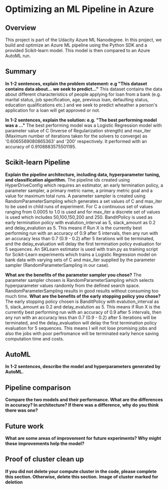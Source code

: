 # Optimizing an ML Pipeline in Azure

## Overview
This project is part of the Udacity Azure ML Nanodegree.
In this project, we build and optimize an Azure ML pipeline using the Python SDK and a provided Scikit-learn model.
This model is then compared to an Azure AutoML run.

## Summary
**In 1-2 sentences, explain the problem statement: e.g "This dataset contains data about... we seek to predict..."**
This dataset contains the data about different characteristics of people applying for loan from a bank (e.g. marital status, job specification, age, previous loan, defaulting status, education qualifications etc.) and we seek to predict wheather a person's application for a loan will get approved or not.

**In 1-2 sentences, explain the solution: e.g. "The best performing model was a ..."**
The best performing model was a Logistic Regression model with parameter value of C (Inverse of Regularization strength) and max_iter (Maximum number of iterations taken for the solvers to converge) as '0.6065569080865363' and '200' respectively. It performed with an accuracy of 0.9108883575501195.

## Scikit-learn Pipeline
**Explain the pipeline architecture, including data, hyperparameter tuning, and classification algorithm.**
The pipeline ids created using HyperDriveConfig which requires an estimator, an early termination policy, a parameter sampler, a primary metric name, a primary metric goal and a value for maximum total runs. A parameter sampler is created using RandomParameterSampling which generates a set values of C and max_iter to be used in child runs of experiment. For C a continuous set of values ranging from 0.0005 to 1.0 is used and for max_iter a discrete set of values is used which includes 50,100,150,200 and 250. BanditPolicy is used as early termination policy with evalution_interval as 5, slack_amount as 0.2 and delay_evalution as 5. This means if Run X is the currently best performing run with an accuracy of 0.9 after 5 intervals, then any run with an accuracy less than 0.7 (0.9 - 0.2) after 5 iterations will be terminated, and the delay_evaluation will delay the first termination policy evaluation for 5 sequences. An SKLearn estimator is used with train.py as training script for Scikit-Learn experiments which trains a Logistic Regression model on bank data with varying sets of C and max_iter supplied by the parameter sampler (RandomParameterSampling in our case).

**What are the benefits of the parameter sampler you chose?**
The parameter sampler chosen is RandomParameterSampling which selects hyperparameter values randomly from the defined search space. RandomParameterSampling results in good results without consuming too much time.
**What are the benefits of the early stopping policy you chose?**
The early stopping policy chosen is BanditPolicy with evalution_interval as 5, slack_amount as 0.2 and delay_evalution as 5. This means if Run X is the currently best performing run with an accuracy of 0.9 after 5 intervals, then any run with an accuracy less than 0.7 (0.9 - 0.2) after 5 iterations will be terminated, and the delay_evaluation will delay the first termination policy evaluation for 5 sequences. This means I will not lose promising jobs and also the jobs with poor perfromance will be terminated early hence saving computation time and costs.
## AutoML
**In 1-2 sentences, describe the model and hyperparameters generated by AutoML.**

## Pipeline comparison
**Compare the two models and their performance. What are the differences in accuracy? In architecture? If there was a difference, why do you think there was one?**

## Future work
**What are some areas of improvement for future experiments? Why might these improvements help the model?**

## Proof of cluster clean up
**If you did not delete your compute cluster in the code, please complete this section. Otherwise, delete this section.**
**Image of cluster marked for deletion**
